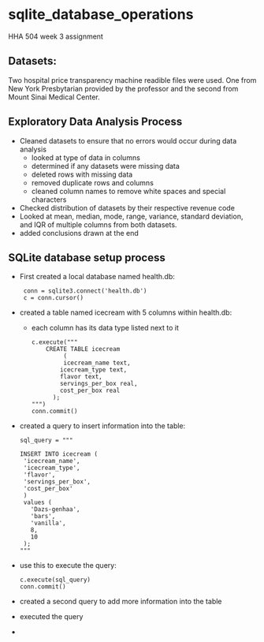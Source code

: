 # sqlite_database_operations
HHA 504 week 3 assignment 

## Datasets: 

Two hospital price transparency machine readible files were used. One from New York Presbytarian provided by the professor and the second from Mount Sinai Medical Center. 

## Exploratory Data Analysis Process

+ Cleaned datasets to ensure that no errors would occur during data analysis
  + looked at type of data in columns
  + determined if any datasets were missing data
  + deleted rows with missing data
  + removed duplicate rows and columns
  + cleaned column names to remove white spaces and special characters
+ Checked distribution of datasets by their respective revenue code
+ Looked at mean, median, mode, range, variance, standard deviation, and IQR of multiple columns from both datasets.
+ added conclusions drawn at the end

## SQLite database setup process

+ First created a local database named health.db:

       conn = sqlite3.connect('health.db')
       c = conn.cursor()

+ created a table named icecream with 5 columns within health.db:
  + each column has its data type listed next to it
  
        c.execute("""
            CREATE TABLE icecream
                 (
                 icecream_name text,
                icecream_type text,
                flavor text,
                servings_per_box real, 
                cost_per_box real
              );
        """)
        conn.commit()     

+ created a query to insert information into the table:
  
      sql_query = """

      INSERT INTO icecream (
       'icecream_name',
       'icecream_type',
       'flavor',
       'servings_per_box',
       'cost_per_box'
       )
       values (
         'Dazs-genhaa',
         'bars',
         'vanilla',
         8,
         10
       );     
      """
+ use this to execute the query:

      c.execute(sql_query)
      conn.commit()
  
+ created a second query to add more information into the table
+ executed the query
+ 

